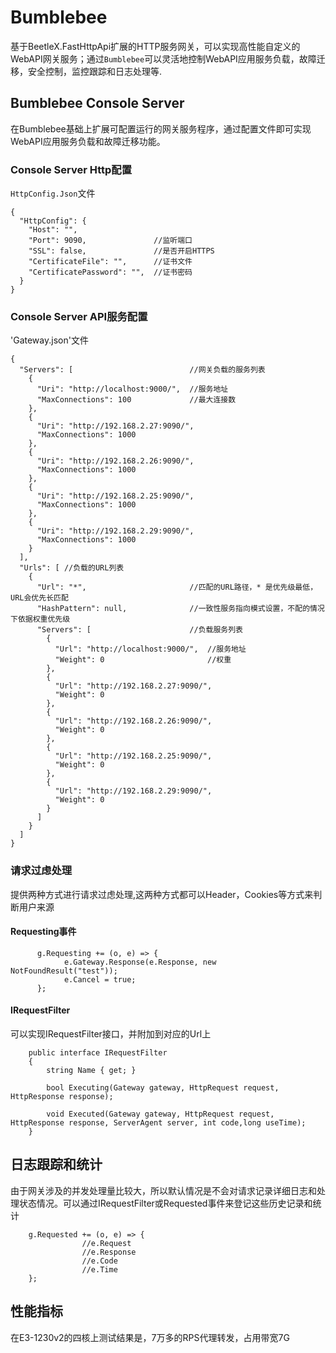 # Bumblebee
基于BeetleX.FastHttpApi扩展的HTTP服务网关，可以实现高性能自定义的WebAPI网关服务；通过`Bumblebee`可以灵活地控制WebAPI应用服务负载，故障迁移，安全控制，监控跟踪和日志处理等.
## Bumblebee Console Server
在Bumblebee基础上扩展可配置运行的网关服务程序，通过配置文件即可实现WebAPI应用服务负载和故障迁移功能。
### Console Server Http配置
`HttpConfig.Json`文件
```
{
  "HttpConfig": {
    "Host": "",
    "Port": 9090,               //监听端口
    "SSL": false,               //是否开启HTTPS
    "CertificateFile": "",      //证书文件
    "CertificatePassword": "",  //证书密码
  }
}
```
### Console Server API服务配置
'Gateway.json'文件
```
{
  "Servers": [                          //网关负载的服务列表
    {
      "Uri": "http://localhost:9000/",  //服务地址
      "MaxConnections": 100             //最大连接数
    },
    {
      "Uri": "http://192.168.2.27:9090/",
      "MaxConnections": 1000
    },
    {
      "Uri": "http://192.168.2.26:9090/",
      "MaxConnections": 1000
    },
    {
      "Uri": "http://192.168.2.25:9090/",
      "MaxConnections": 1000
    },
    {
      "Uri": "http://192.168.2.29:9090/",
      "MaxConnections": 1000
    }
  ],
  "Urls": [ //负载的URL列表
    {
      "Url": "*",                       //匹配的URL路径，* 是优先级最低，URL会优先长匹配
      "HashPattern": null,              //一致性服务指向模式设置，不配的情况下依据权重优先级
      "Servers": [                      //负载服务列表
        {
          "Url": "http://localhost:9000/",  //服务地址
          "Weight": 0                       //权重
        },
        {
          "Url": "http://192.168.2.27:9090/",
          "Weight": 0
        },
        {
          "Url": "http://192.168.2.26:9090/",
          "Weight": 0
        },
        {
          "Url": "http://192.168.2.25:9090/",
          "Weight": 0
        },
        {
          "Url": "http://192.168.2.29:9090/",
          "Weight": 0
        }
      ]
    }
  ]
}
```
### 请求过虑处理
提供两种方式进行请求过虑处理,这两种方式都可以Header，Cookies等方式来判断用户来源
#### Requesting事件 
```
      g.Requesting += (o, e) => {
            e.Gateway.Response(e.Response, new NotFoundResult("test"));
            e.Cancel = true;
      };
```
#### IRequestFilter
可以实现IRequestFilter接口，并附加到对应的Url上
```
    public interface IRequestFilter
    {
        string Name { get; }

        bool Executing(Gateway gateway, HttpRequest request, HttpResponse response);

        void Executed(Gateway gateway, HttpRequest request, HttpResponse response, ServerAgent server, int code,long useTime);
    }
```
## 日志跟踪和统计
由于网关涉及的并发处理量比较大，所以默认情况是不会对请求记录详细日志和处理状态情况。可以通过IRequestFilter或Requested事件来登记这些历史记录和统计
```
    g.Requested += (o, e) => {
                //e.Request
                //e.Response
                //e.Code
                //e.Time
    };
```
## 性能指标
在E3-1230v2的四核上测试结果是，7万多的RPS代理转发，占用带宽7G
